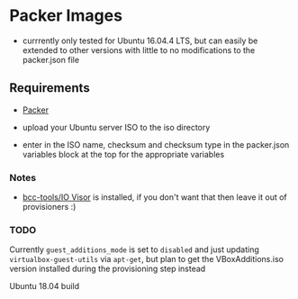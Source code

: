 # Packer Images

* currrently only tested for Ubuntu 16.04.4 LTS, but can easily be extended to other versions with little to no modifications to the packer.json file


## Requirements

* [Packer](https://www.packer.io/)

* upload your Ubuntu server ISO to the iso directory
* enter in the ISO name, checksum and checksum type in the packer.json variables block at the top for the appropriate variables
 

### Notes

* [bcc-tools/IO Visor](https://www.iovisor.org) is installed, if you don't want that then leave it out of provisioners :)


### TODO

Currently `guest_additions_mode` is set to `disabled` and just updating `virtualbox-guest-utils` via `apt-get`, but plan to get the VBoxAdditions.iso version installed during the provisioning step instead

Ubuntu 18.04 build

